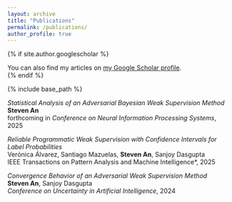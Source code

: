 ```yaml
---
layout: archive
title: "Publications"
permalink: /publications/
author_profile: true
---
```


{% if site.author.googlescholar %}
  <div class="wordwrap">You can also find my articles on <a href="{{site.author.googlescholar}}">my Google Scholar profile</a>.</div>
{% endif %}

{% include base_path %}

*Statistical Analysis of an Adversarial Bayesian Weak Supervision Method* <br>
**Steven An** <br>
forthcoming in *Conference on Neural Information Processing Systems*, 2025

*Reliable Programmatic Weak Supervision with Confidence Intervals for Label Probabilities* <br>
Ver&oacute;nica &Aacute;lvarez, Santiago Mazuelas, **Steven An**, Sanjoy Dasgupta <br>
IEEE Transactions on Pattern Analysis and Machine Intelligence*, 2025

*Convergence Behavior of an Adversarial Weak Supervision Method* <br>
**Steven An**, Sanjoy Dasgupta <br>
*Conference on Uncertainty in Artificial Intelligence*, 2024
